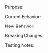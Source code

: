<!-- Merging Requirements:
- Please give your PR a title that is release-note friendly
- In order to be merged, you must add the most appropriate category Label (Added, Changed, Fixed) to your PR
- Use the prompts below to provide information wherever applicable
-->
<!-- What is the purpose of the changes in this PR? -->
Purpose:


<!-- What is the current behavior?** (You can also link to an open issue here) -->
Current Behavior:


<!-- What is the new behavior (if this is a feature change)? -->
New Behavior:


<!-- Does this PR introduce a breaking change?** (What changes might users need to make in their application due to this PR?) -->
Breaking Changes:


<!-- Testing notes (is this code covered by tests, or equivalent manual testing?) -->
Testing Notes:


<!-- Are there any visual examples to help explain this PR? (attach any .gif/movie/console output below) -->

